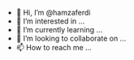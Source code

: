 - 👋 Hi, I’m @hamzaferdi
- 👀 I’m interested in ...
- 🌱 I’m currently learning ...
- 💞️ I’m looking to collaborate on ...
- 📫 How to reach me ...

<!---
hamzaferdi/hamzaferdi is a ✨ special ✨ repository because its `README.md` (this file) appears on your GitHub profile.
You can click the Preview link to take a look at your changes.
--->

